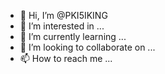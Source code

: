 - 👋 Hi, I’m @PKI5IKING
- 👀 I’m interested in ...
- 🌱 I’m currently learning ...
- 💞️ I’m looking to collaborate on ...
- 📫 How to reach me ...

<!---
PKI5IKING/PKI5IKING is a ✨ special ✨ repository because its `README.md` (this file) appears on your GitHub profile.
You can click the Preview link to take a look at your changes.
--->
